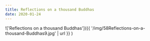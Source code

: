 ```yaml
---
title: Reflections on a thousand Buddhas
date: 2020-01-24
---
```


!['Reflections on a thousand Buddhas']({{ '/img/58Reflections-on-a-thousand-Buddhas9.jpg' | url }} )
<br>
